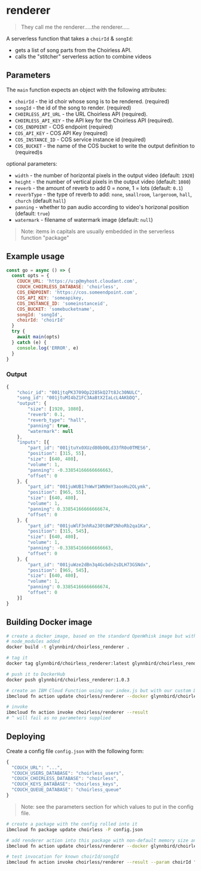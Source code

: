 # renderer

> They call me the renderer.....the renderer.....

A serverless function that takes a `choirId` & `songId`:

- gets a list of song parts from the Choirless API.
- calls the "stitcher" serverless action to combine videos

## Parameters

The `main` function expects an object with the following attributes:

- `choirId` - the id choir whose song is to be rendered. (required)
- `songId` - the id of the song to render. (required)
- `CHOIRLESS_API_URL` - the URL Choirless API (required).
- `CHOIRLESS_API_KEY` - the API key for the Choirless API (required).
- `COS_ENDPOINT` - COS endpoint (required)
- `COS_API_KEY` - COS API Key (required)
- `COS_INSTANCE_ID` - COS service instance id (required)
- `COS_BUCKET` - the name of the COS bucket to write the output definition to (required)s

optional parameters:

- `width` - the number of horizontal pixels in the output video (default: `1920`)
- `height` - the number of vertical pixels in the output video (default: `1080`)
- `reverb` - the amount of reverb to add 0 = none, 1 = lots (default: `0.1`)
- `reverbType` - the type of reverb to add: `none`, `smallroom`, `largeroom`, `hall`, `church`  (default `hall`)
- `panning` - whether to pan audio according to video's horizonal position (default:  `true`)
- `watermark` - filename of watermark image (default: `null`)

> Note: items in capitals are usually embedded in the serverless function "package"

## Example usage

```js
const go = async () => {
  const opts = {
    COUCH_URL: 'https://u:p@myhost.cloudant.com',
    COUCH_CHOIRLESS_DATABASE: 'choirless',
    COS_ENDPOINT: 'https://cos.someendpoint.com',
    COS_API_KEY: 'someapikey,
    COS_INSTANCE_ID: 'someinstanceid',
    COS_BUCKET: 'somebucketname',
    songId: 'songId',
    choirId: 'choirId'
  }
  try {
    await main(opts)
  } catch (e) {
    console.log('ERROR', e)
  }
}
```

### Output

```js
{
	"choir_id": "001jtqPK3709Op2285kQ27t8Jc30NULC",
	"song_id": "001jtuMI4bZ1FC3AaBtX2IaLcL4AKbDQ",
	"output": {
		"size": [1920, 1080],
		"reverb": 0.1,
		"reverb_type": "hall",
		"panning": true,
		"watermark": null
	},
	"inputs": [{
		"part_id": "001jtuYx0XUzd80b00Ld33fR0o0TMES6",
		"position": [315, 55],
		"size": [640, 480],
		"volume": 1,
		"panning": -0.33854166666666663,
		"offset": 0
	}, {
		"part_id": "001juWUB17nWwY1WN9mY3aooHu2OLymk",
		"position": [965, 55],
		"size": [640, 480],
		"volume": 1,
		"panning": 0.33854166666666674,
		"offset": 0
	}, {
		"part_id": "001juWlF3nhRa230t8WP2NhoRb2qa1Ka",
		"position": [315, 545],
		"size": [640, 480],
		"volume": 1,
		"panning": -0.33854166666666663,
		"offset": 0
	}, {
		"part_id": "001juWze2dBn3q4Gcbdn2sDLH73GSNdx",
		"position": [965, 545],
		"size": [640, 480],
		"volume": 1,
		"panning": 0.33854166666666674,
		"offset": 0
	}]
}
```

## Building Docker image

```sh
# create a docker image, based on the standard OpenWhisk image but with our 
# node_modules added
docker build -t glynnbird/choirless_renderer .

# tag it
docker tag glynnbird/choirless_renderer:latest glynnbird/choirless_renderer:1.0.3

# push it to DockerHub
docker push glynnbird/choirless_renderer:1.0.3

# create an IBM Cloud Function using our index.js but with our custom Docker image
ibmcloud fn action update choirless/renderer --docker glynnbird/choirless_renderer:1.0.3 index.js

# invoke
ibmcloud fn action invoke choirless/renderer --result 
# ^ will fail as no parameters supplied
```

## Deploying

Create a config file `config.json` with the following form:

```js
{
  "COUCH_URL": "...",
  "COUCH_USERS_DATABASE": "choirless_users",
  "COUCH_CHOIRLESS_DATABASE": "choirless",
  "COUCH_KEYS_DATABASE": "choirless_keys",
  "COUCH_QUEUE_DATABASE": "choirless_queue"
}
```

> Note: see the parameters section for which values to put in the config file.

```sh
# create a package with the config rolled into it
ibmcloud fn package update choirless -P config.json

# add renderer action into this package with non-default memory size and execution limit
ibmcloud fn action update choirless/renderer --docker glynnbird/choirless_renderer:1.0.3 index.js

# test invocation for known choirId/songId
ibmcloud fn action invoke choirless/renderer --result --param choirId "001jZ8zh3NPbQ71ZmcEx3BDvTX1n3mgO" --param songId "001jZ9O31N91NT0bEukk49qjL62D9vWT"
```